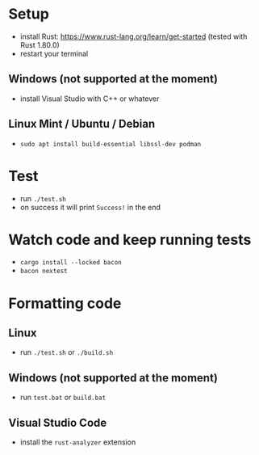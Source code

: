 # Setup

* install Rust: https://www.rust-lang.org/learn/get-started (tested with Rust 1.80.0)
* restart your terminal

## Windows (not supported at the moment)

* install Visual Studio with C++ or whatever

## Linux Mint / Ubuntu / Debian

* `sudo apt install build-essential libssl-dev podman`

# Test

* run `./test.sh`
* on success it will print `Success!` in the end

# Watch code and keep running tests

* `cargo install --locked bacon`
* `bacon nextest`

# Formatting code

## Linux

* run `./test.sh` or `./build.sh`

## Windows (not supported at the moment)

* run `test.bat` or `build.bat`

## Visual Studio Code

* install the `rust-analyzer` extension

